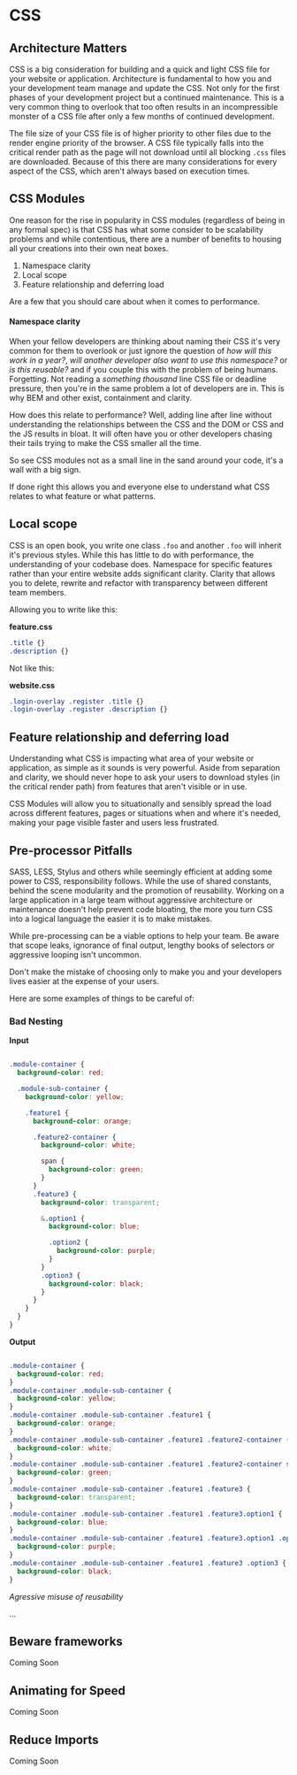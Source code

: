 CSS
=========================

## Architecture Matters

CSS is a big consideration for building and a quick and light CSS file for your website or application. Architecture is fundamental to how you and your development team manage and update the CSS. Not only for the first phases of your development project but a continued maintenance. This is a very common thing to overlook that too often results in an incompressible monster of a CSS file after only a few months of continued development.

The file size of your CSS file is of higher priority to other files due to the render engine priority of the browser. A CSS file typically falls into the critical render path as the page will not download until all blocking `.css` files are downloaded. Because of this there are many considerations for every aspect of the CSS, which aren't always based on execution times.

## CSS Modules

One reason for the rise in popularity in CSS modules (regardless of being in any formal spec) is that CSS has what some consider to be scalability problems and while contentious, there are a number of benefits to housing all your creations into their own neat boxes.

1. Namespace clarity
2. Local scope
3. Feature relationship and deferring load

Are a few that you should care about when it comes to performance.

#### Namespace clarity

When your fellow developers are thinking about naming their CSS it's very common for them to overlook or just ignore the question of _how will this work in a year?_, _will another developer also want to use this namespace?_ or _is this reusable?_ and if you couple this with the problem of being humans. Forgetting. Not reading a *something thousand* line CSS file or deadline pressure, then you're in the same problem a lot of developers are in. This is why BEM and other exist, containment and clarity.

How does this relate to performance? Well, adding line after line without understanding the relationships between the CSS and the DOM or CSS and the JS results in bloat. It will often have you or other developers chasing their tails trying to make the CSS smaller all the time.

So see CSS modules not as a small line in the sand around your code, it's a wall with a big sign.

If done right this allows you and everyone else to understand what CSS relates to what feature or what patterns.

## Local scope

CSS is an open book, you write one class `.foo` and another `.foo` will inherit it's previous styles. While this has little to do with performance, the understanding of your codebase does. Namespace for specific features rather than your entire website adds significant clarity. Clarity that allows you to delete, rewrite and refactor with transparency between different team members.

Allowing you to write like this:

**feature.css**
```css
.title {}
.description {}
```

Not like this:

**website.css**
```css
.login-overlay .register .title {}
.login-overlay .register .description {}
```

## Feature relationship and deferring load

Understanding what CSS is impacting what area of your website or application, as simple as it sounds is very powerful. Aside from separation and clarity, we should never hope to ask your users to download styles (in the critical render path) from features that aren't visible or in use.

CSS Modules will allow you to situationally and sensibly spread the load across different features, pages or situations when and where it's needed, making your page visible faster and users less frustrated.

## Pre-processor Pitfalls

SASS, LESS, Stylus and others while seemingly efficient at adding some power to CSS, responsibility follows. While the use of shared constants, behind the scene modularity and the promotion of reusability. Working on a large application in a large team without aggressive architecture or maintenance doesn't help prevent code bloating, the more you turn CSS into a logical language the easier it is to make mistakes.

While pre-processing can be a viable options to help your team. Be aware that scope leaks, ignorance of final output, lengthy books of selectors or aggressive looping isn't uncommon.

Don't make the mistake of choosing only to make you and your developers lives easier at the expense of your users.

Here are some examples of things to be careful of:

### Bad Nesting

**Input**

```css

.module-container {
  background-color: red;

  .module-sub-container {
    background-color: yellow;

    .feature1 {
      background-color: orange;

      .feature2-container {
        background-color: white;

        span {
          background-color: green;
        }
      }
      .feature3 {
        background-color: transparent;

        &.option1 {
          background-color: blue;

          .option2 {
            background-color: purple;
          }
        }
        .option3 {
          background-color: black;
        }
      }
    }
  }
}
```

**Output**

```css

.module-container {
  background-color: red;
}
.module-container .module-sub-container {
  background-color: yellow;
}
.module-container .module-sub-container .feature1 {
  background-color: orange;
}
.module-container .module-sub-container .feature1 .feature2-container {
  background-color: white;
}
.module-container .module-sub-container .feature1 .feature2-container span {
  background-color: green;
}
.module-container .module-sub-container .feature1 .feature3 {
  background-color: transparent;
}
.module-container .module-sub-container .feature1 .feature3.option1 {
  background-color: blue;
}
.module-container .module-sub-container .feature1 .feature3.option1 .option2 {
  background-color: purple;
}
.module-container .module-sub-container .feature1 .feature3 .option3 {
  background-color: black;
}
```

*Agressive misuse of reusability*

...


## Beware frameworks

Coming Soon

## Animating for Speed

Coming Soon

## Reduce Imports

Coming Soon
